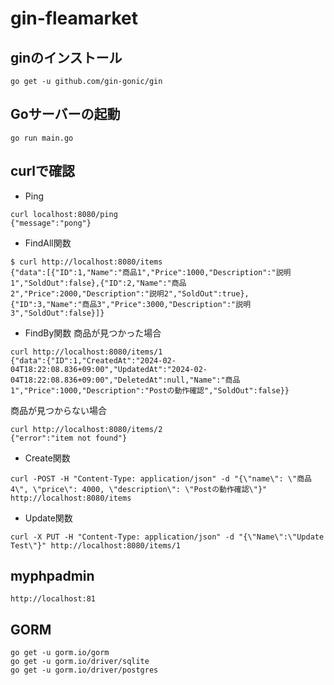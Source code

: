 # gin-fleamarket
## ginのインストール
```
go get -u github.com/gin-gonic/gin
```
## Goサーバーの起動
```
go run main.go
```
## curlで確認
- Ping
```
curl localhost:8080/ping
{"message":"pong"}
```
- FindAll関数
```
$ curl http://localhost:8080/items
{"data":[{"ID":1,"Name":"商品1","Price":1000,"Description":"説明1","SoldOut":false},{"ID":2,"Name":"商品2","Price":2000,"Description":"説明2","SoldOut":true},{"ID":3,"Name":"商品3","Price":3000,"Description":"説明3","SoldOut":false}]}
```
- FindBy関数
商品が見つかった場合
```
curl http://localhost:8080/items/1
{"data":{"ID":1,"CreatedAt":"2024-02-04T18:22:08.836+09:00","UpdatedAt":"2024-02-04T18:22:08.836+09:00","DeletedAt":null,"Name":"商品1","Price":1000,"Description":"Postの動作確認","SoldOut":false}}
```
商品が見つからない場合
```
curl http://localhost:8080/items/2
{"error":"item not found"}
```
-  Create関数
```
curl -POST -H "Content-Type: application/json" -d "{\"name\": \"商品4\", \"price\": 4000, \"description\": \"Postの動作確認\"}" http://localhost:8080/items
```
- Update関数
```
curl -X PUT -H "Content-Type: application/json" -d "{\"Name\":\"Update Test\"}" http://localhost:8080/items/1
```

## myphpadmin
```
http://localhost:81
```

## GORM
```
go get -u gorm.io/gorm
go get -u gorm.io/driver/sqlite
go get -u gorm.io/driver/postgres
```
